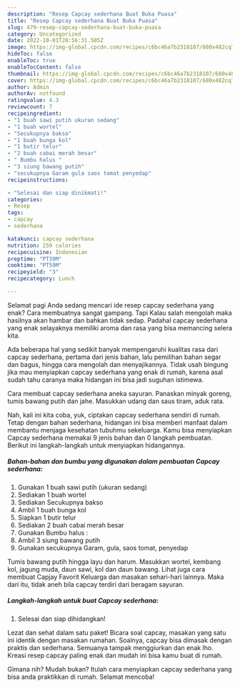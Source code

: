 ```yaml
---
description: "Resep Capcay sederhana Buat Buka Puasa"
title: "Resep Capcay sederhana Buat Buka Puasa"
slug: 479-resep-capcay-sederhana-buat-buka-puasa
category: Uncategorized
date: 2022-10-01T20:56:31.505Z
image: https://img-global.cpcdn.com/recipes/c6bc46a7b2318107/680x482cq70/capcay-sederhana-foto-resep-utama.jpg
hideToc: false
enableToc: true
enableTocContent: false
thumbnail: https://img-global.cpcdn.com/recipes/c6bc46a7b2318107/680x482cq70/capcay-sederhana-foto-resep-utama.jpg
cover: https://img-global.cpcdn.com/recipes/c6bc46a7b2318107/680x482cq70/capcay-sederhana-foto-resep-utama.jpg
author: Admin
authorAv: notfound
ratingvalue: 4.3
reviewcount: 7
recipeingredient:
- "1 buah sawi putih ukuran sedang"
- "1 buah wortel"
- "Secukupnya bakso"
- "1 buah bunga kol"
- "1 butir telur"
- "2 buah cabai merah besar"
- " Bumbu halus "
- "3 siung bawang putih"
- "secukupnya Garam gula saos tomat penyedap"
recipeinstructions:

- "Selesai dan siap dinikmati!"
categories:
- Resep
tags:
- capcay
- sederhana

katakunci: capcay sederhana 
nutrition: 259 calories
recipecuisine: Indonesian
preptime: "PT39M"
cooktime: "PT59M"
recipeyield: "3"
recipecategory: Lunch

---
```



Selamat pagi Anda sedang mencari ide resep capcay sederhana yang enak? Cara membuatnya sangat gampang. Tapi Kalau salah mengolah maka hasilnya akan hambar dan bahkan tidak sedap. Padahal capcay sederhana yang enak selayaknya memiliki aroma dan rasa yang bisa memancing selera kita.


Ada beberapa hal yang sedikit banyak mempengaruhi kualitas rasa dari capcay sederhana, pertama dari jenis bahan, lalu pemilihan bahan segar dan bagus, hingga cara mengolah dan menyajikannya. Tidak usah bingung jika mau menyiapkan capcay sederhana yang enak di rumah, karena asal sudah tahu caranya maka hidangan ini bisa jadi suguhan istimewa.

Cara membuat capcay sederhana aneka sayuran. Panaskan minyak goreng, tumis bawang putih dan jahe. Masukkan udang dan saus tiram, aduk rata.


Nah, kali ini kita coba, yuk, ciptakan capcay sederhana sendiri di rumah. Tetap dengan bahan sederhana, hidangan ini bisa memberi manfaat dalam membantu menjaga kesehatan tubuhmu sekeluarga. Kamu bisa menyiapkan Capcay sederhana memakai 9 jenis bahan dan 0 langkah pembuatan. Berikut ini langkah-langkah untuk menyiapkan hidangannya.

<!--inarticleads1-->

##### Bahan-bahan dan bumbu yang digunakan dalam pembuatan Capcay sederhana:

1. Gunakan 1 buah sawi putih (ukuran sedang)
1. Sediakan 1 buah wortel
1. Sediakan Secukupnya bakso
1. Ambil 1 buah bunga kol
1. Siapkan 1 butir telur
1. Sediakan 2 buah cabai merah besar
1. Gunakan  Bumbu halus :
1. Ambil 3 siung bawang putih
1. Gunakan secukupnya Garam, gula, saos tomat, penyedap


Tumis bawang putih hingga layu dan harum. Masukkan wortel, kembang kol, jagung muda, daun sawi, kol dan daun bawang. Lihat juga cara membuat Capjay Favorit Keluarga dan masakan sehari-hari lainnya. Maka dari itu, tidak aneh bila capcay terdiri dari beragam sayuran. 

<!--inarticleads2-->

##### Langkah-langkah untuk buat Capcay sederhana:


1. Selesai dan siap dihidangkan!

Lezat dan sehat dalam satu paket! Bicara soal capcay, masakan yang satu ini identik dengan masakan rumahan. Soalnya, capcay bisa dimasak dengan praktis dan sederhana. Semuanya tampak menggiurkan dan enak lho. Kreasi resep capcay paling enak dan mudah ini bisa kamu buat di rumah. 

Gimana nih? Mudah bukan? Itulah cara menyiapkan capcay sederhana yang bisa anda praktikkan di rumah. Selamat mencoba!
